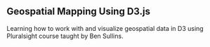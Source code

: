 ## Geospatial Mapping Using D3.js

Learning how to work with and visualize geospatial data in D3 using Pluralsight course taught by Ben Sullins.
